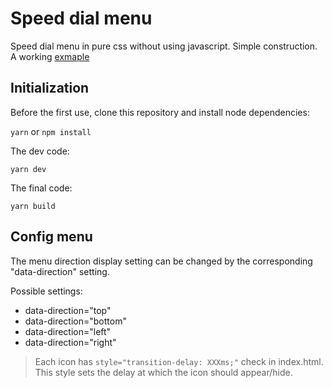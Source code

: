 # Speed dial menu
Speed dial menu in pure css without using javascript. Simple construction.
A working [exmaple](https://tomik23.github.io/speed-dial/)

## Initialization
Before the first use, clone this repository and install node dependencies:

```yarn``` or ```npm install```

The dev code:

```yarn dev```

The final code:

```yarn build```

## Config menu
The menu direction display setting can be changed by the corresponding "data-direction" setting.

Possible settings:
- data-direction="top"
- data-direction="bottom"
- data-direction="left"
- data-direction="right"

> Each icon has ```style="transition-delay: XXXms;"``` check in index.html.
This style sets the delay at which the icon should appear/hide.